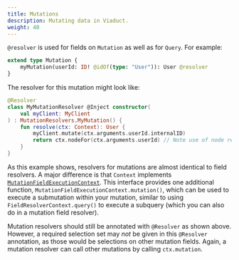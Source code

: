 ```yaml
---
title: Mutations
description: Mutating data in Viaduct.
weight: 40
---
```


`@resolver` is used for fields on `Mutation` as well as for `Query`.  For example:

```graphql
extend type Mutation {
    myMutation(userId: ID! @idOf(type: "User")): User @resolver
}
```

The resolver for this mutation might look like:

```kotlin
@Resolver
class MyMutationResolver @Inject constructor(
    val myClient: MyClient
) : MutationResolvers.MyMutation() {
    fun resolve(ctx: Context): User {
        myClient.mutate(ctx.arguments.userId.internalID)
        return ctx.nodeFor(ctx.arguments.userId) // Note use of node reference
    }
}
```

As this example shows, resolvers for mutations are almost identical to field resolvers.  A major difference is that `Context` implements  [`MutationFieldExecutionContext`](https://github.com/airbnb/viaduct/blob/main/tenant/api/src/main/kotlin/viaduct/api/context/MutationFieldExecutionContext.kt). This interface provides one additional function, `MutationFieldExecutionContext.mutation()`, which can be used to execute a submutation within your mutation, similar to using `FieldResolverContext.query()` to execute a subquery (which you can also do in a mutation field resolver).

Mutation resolvers should still be annotated with `@Resolver` as shown above. However, a required selection set may *not* be given in this  `@Resolver` annotation, as those would be selections on other mutation fields.  Again, a mutation resolver can call other mutations by calling `ctx.mutation`.
